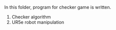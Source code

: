 In this folder, program for checker game is written.
   
1. Checker algorithm
2. UR5e robot manipulation
   
